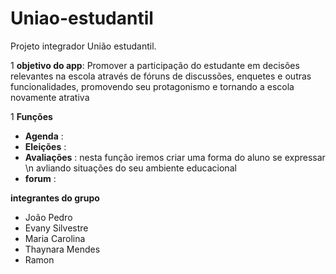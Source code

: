 # Uniao-estudantil
Projeto integrador  União estudantil.

1 **objetivo do app**: Promover a participação do estudante em decisões relevantes na 
                       escola através de fóruns de discussões, enquetes e outras 
                       funcionalidades, promovendo seu protagonismo e tornando a escola novamente atrativa

1 **Funções**
- **Agenda** :  
- **Eleições** :
- **Avaliações** : nesta função iremos criar uma forma do aluno se expressar \n avliando situações do seu ambiente educacional 
- **forum** :

 **integrantes do grupo**
 
 - João Pedro
 - Evany Silvestre 
 - Maria Carolina
 - Thaynara Mendes
 - Ramon
 
